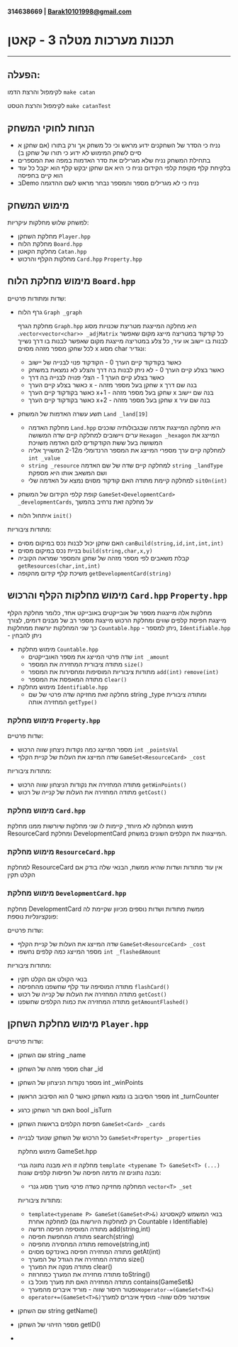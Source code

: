 #### 314638669 | Barak10101998@gmail.com
# תכנות מערכות מטלה 3 - קאטן
___
הפעלה:
---
לקימפול והרצת הדמו `make catan`

לקימפול והרצת הטסט `make catanTest`

הנחות לחוקי המשחק
---
- נניח כי הסדר של השחקנים ידוע מראש וכי כל משחק אך ורק בתורו (אם שחקן א סיים לשחק המימוש לא ידוע כי תורו של שחקן ב)
- בתחילת המשחק נניח שלא מגרילים את סדר האדמות במפה ואת המספרים
- בלקיחת קלף מקופת קלפי הקידום נניח כי היא אם שחקן יבקש קלף הוא יקבל כל עוד הוא קיים בחפיסה
- בDemo נניח כי לא מגרילים מספר והמספר נבחר מראש לשם ההדגמה

מימוש המשחק
---

למשחק שלוש מחלקות עיקריות:
- מחלקת השחקן `Player.hpp`
- מחלקת הלוח `Board.hpp`
- מחלקת הקאטן `Catan.hpp`
- מחלקות הקלף והרכוש `Card.hpp` `Property.hpp`

מימוש מחלקת הלוח `Board.hpp`
-
שדות ומתודות פרטיים:
- גרף הלוח `Graph _graph`

  מחלקת הגרף `Graph.hpp` היא מחלקה המייצגת מטריצת שכנויות מסוג
  .`vector<vector<char>> _adjMatrix`
    כל קודקוד במטריצה מייצג מקום שאפשר לבנות בו יישוב או עיר, כל צלע במטריצה מייצגת מקום שאפשר לבנות בו דרך
   נשייך לכל שחקן מספר מזהה מסוים x מסוג char ונגדיר:
  - כאשר בקודקוד קיים הערך 0 - הקודקוד פנוי לבנייה של יישוב
  - כאשר בצלע קיים הערך 0 - לא ניתן לבנות בה דרך והצלע לא נמצאת במשחק
  - כאשר בצלע קיים הערך 1 - הצלי פנויה לבנייה בה דרך
  - כאשר בצלע קיים הערך x - שחקן בעל מספר מזהה x בנה שם דרך
  - כאשר בקודקוד קיים הערך x+1 - שחקן בעל מספר מזהה x בנה שם יישוב
  - כאשר בקודקוד קיים הערך x+2 - שחקן בעל מספר מזהה x בנה שם עיר
  
- תשע עשרה האדמות של המשחק `Land _land[19]`
  - מחלקת האדמה `Land.hpp` היא מחלקה המייצגת אדמה שבגבולותיה שוכנים ערים ויישובים
  למחלקה קיים שדה המשושה `Hexagon _hexagon` המייצג את המשושה בעל ששת הקודקודים להם האדמה משויכת
  - למחלקה קיים ערך מספרי המייצג את המספר הרנדומלי מ2-12 המשוייך אליה `int _value`
  - `string _resource` למחלקה קיים שדה של שם האדמה `string _landType` ושם המשאב אותו היא מספקת
  - למחלקה קיימת מתודה האם קודקוד מסוים נמצא על האדמה שלי `sitOn(int)`

- קופת קלפי הקידום של המשחק 
`GameSet<DevelopmentCard> _developmentCards`, על מחלקה זאת נרחיב בהמשך

- איתחול הלוח `init()`

מתודות ציבוריות:
- האם שחקן יכול לבנות נכס במיקום מסוים `canBuild(string,id,int,int,int)`
- בניית נכס במיקום מסוים `build(string,char,x,y)`
- קבלת משאבים לפי מספר מזהה של שחקן והמספר שמראה הקוביה `getResources(char,int,int)`
- משיכת קלף קידום מהקופה `getDevelopmentCard(string)`

מימוש מחלקות הקלף והרכוש `Card.hpp` `Property.hpp`
-
מחלקות אלה מייצגות מספר של אובייקטים באובייקט אחד, כלומר מחלקת הקלף מייצגת חפיסת קלפים שווים ומחלקת הרכוש מייצגת מספר רב של מבנים דומים,
לצורך כך שני המחלקות יורשות ממחלקות `Countable.hpp` - ניתן למספר, `Identifiable.hpp` - ניתן להבחין
- מימוש מחלקת `Countable.hpp`
  - שדה פרטי המייצג את מספר האובייקטים `int _amount`
  - מתודה ציבורית המחזירה את המספר `size()`
  - מתודות ציבוריות המוסיפות ומחסירות את המספר `add(int)` `remove(int)`
  - מתודה המאפסת את המספר c`lear()`
- מימוש מחלקת `Identifiable.hpp`
  - מחלקה זאת מחזיקה שדה פרטי של שם string _type ומתודה ציבורית המחזירה אותה `getType()`

### מימוש מחלקת `Property.hpp`
שדות פרטיים:
- מספר המייצג כמה נקודות ניצחון שווה הרכוש `int _pointsVal`
- שדה המייצג את העלות של קניית הקלף `GameSet<ResourceCard> _cost`

מתודות ציבוריות:
- מתודה המחזירה את נקודות הניצחון שווה הרכוש `getWinPoints()`
- מתודה המחזירה את העלות של קנייה של רכוש `getCost()`

### מימוש מחלקת `Card.hpp`
מימוש המחלקה לא מיוחד, קיימות לו שני מחלקות שיורשות ממנו מחלקת ResourceCard ומחלקת DevelopmentCard המייצגות את הקלפים השונים במשחק.

### מימוש מחלקת `ResourceCard.hpp`
למחלקת ResourceCard אין עוד מתודות ושדות שהיא ממשת, הבנאי שלה בודק אם הקלט תקין

### מימוש מחלקת `DevelopmentCard.hpp`
מחלקת DevelopmentCard ממשת מתודות ושדות נוספים מכיוון שקיימת לה פונקציונליות נוספת:

שדות פרטיים:
- שדה המייצג את העלות של קניית הקלף `GameSet<ResourceCard> _cost`
- מספר המייצג כמה קלפים נחשפו `int _flashedAmount`

מתודות ציבוריות:
- בנאי הקולט אם הקלט תקין
- מתודה המוסיפה עוד קלף שחשפנו מהחפיסה `flashCard()`
- מתודה המחזירה את העלות של קנייה של רכוש `getCost()`
- מתודה המחזירה את כמות הקלפים שחשפנו `getAmountFlashed()`


מימוש מחלקת השחקן `Player.hpp`
-
שדות פרטיים:
- שם השחקן string _name
- מספר מזהה של השחקן char _id
- מספר נקודות הניצחון של השחקן int _winPoints
- מספר הסיבוב בו נמצא השחקן כאשר 0 הוא הסיבוב הראשון int _turnCounter
- האם תור השחקן כרגע bool _isTurn
- חפיסת הקלפים בראשות השחקן `GameSet<Card> _cards`
- כל הרכוש של השחקן שנועד לבנייה `GameSet<Property> _properties`
  
  מימוש מחלקת GameSet.hpp
  
  מחלקה זו היא מבנה נתונה גנרי `template <typename T> GameSet<T> (...)`
  מבנה נתונים זה מדמה חפיסה של חפיסות קלפים שונות:
  - המחלקה מחזיקה כשדה פרטי מערך מסוג גנרי `vector<T> _set`
  
  מתודות ציבוריות:
  - `template<typename P> GameSet(GameSet<P>&)` בנאי המשמש לקאסטינג למחלקה אחרת (רק למחלקות היורשות גם Countable ו Identifiable)
  - מתודה המוסיפה חפיסה חדשה add(string,int)
  - מתודה המחפשת חפיסה search(string)
  - מתודה המחסירה מחפיסה remove(string,int)
  - מתודה המחזירה חפיסה באינדקס מסוים getAt(int)
  - מתודה המחזירה את הגודל של המערך size()
  - מתודה מנקה את המערך clear()
  - מתודה מחזירה את המערך כמחרוזת toString()
  - מתודה המחזירה האם תת מערך מוכל בו contains(GameSet<T>&)
  - אופטור חיסור שווה - מוריד איברים מהמערך`operator-=(GameSet<T>&)`
  - `operator+=(GameSet<T>&)`אופרטור פלוס שווה- מוסיף איברים למערך

- שם השחקן string getName()
- מספר הזיהוי של השחקן getID()
- 